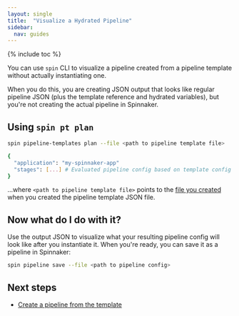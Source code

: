 ```yaml
---
layout: single
title:  "Visualize a Hydrated Pipeline"
sidebar:
  nav: guides
---
```


{% include toc %}

You can use `spin` CLI to visualize a pipeline created from a pipeline template
without actually instantiating one.

When you do this, you are creating JSON output that looks like regular pipeline
JSON (plus the template reference and hydrated variables), but you're not
creating the actual pipeline in Spinnaker.

## Using `spin pt plan`

```bash
spin pipeline-templates plan --file <path to pipeline template file>

{
  "application": "my-spinnaker-app"
  "stages": [...] # Evaluated pipeline config based on template config values.
}
```

...where `<path to pipeline template file>` points to the [file you
created](/guides/user/pipeline/pipeline-templates/create/) when you
created the pipeline template JSON file.


## Now what do I do with it?

Use the output JSON to visualize what your resulting pipeline config will look
like after you instantiate it. When you're ready, you can save it as a pipeline
in Spinnaker:

```bash
spin pipeline save --file <path to pipeline config>
```

## Next steps

* [Create a pipeline from the template](/guides/user/pipeline/pipeline-templates/instantiate/)

